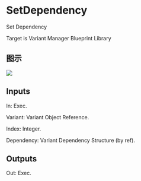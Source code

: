 # SetDependency

Set Dependency

Target is Variant Manager Blueprint Library

## 图示

![]($-20221218-21243293.png)

## Inputs

In: Exec.

Variant: Variant Object Reference.

Index: Integer.

Dependency: Variant Dependency Structure (by ref).  

## Outputs

Out: Exec.


